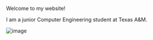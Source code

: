Welcome to my website!

I am a junior Computer Engineering student at Texas A&M.


![image](https://user-images.githubusercontent.com/111322932/187305451-b07adef5-5fcf-4713-8295-bd33bd61a47e.png)

